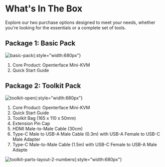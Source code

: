 # What's In The Box

Explore our two purchase options designed to meet your needs, whether you're looking for the essentials or a complete set of tools.

## Package 1: Basic Pack

![basic-pack](/images/product/basic-with-maunal.jpg){:style="width:680px"}

1. Core Product: Openterface Mini-KVM
2. Quick Start Guide

## Package 2: Toolkit Pack

![toolkit-open](/images/product/toolkit-open-2024.jpg){:style="width:680px"}

1. Core Product: Openterface Mini-KVM
2. Quick Start Guide
3. Toolkit Bag (165 x 110 x 50mm)
4. Extension Pin Cap
5. HDMI Male-to-Male Cable (30cm)
6. Type-C Male to USB-A Male Cable (0.3m) with USB-A Female to USB-C Male Adapter
7. Type-C Male-to-Male Cable (1.5m) with USB-C Female to USB-A Male Adapte

![toolkit-parts-layout-2-numbers](/images/product/toolkit-parts-layout-2-numbers.jpg){:style="width:680px"}